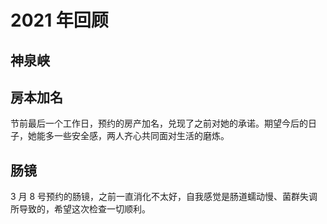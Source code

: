 # 2021 年回顾

## 神泉峡

## 房本加名

节前最后一个工作日，预约的房产加名，兑现了之前对她的承诺。期望今后的日子，她能多一些安全感，两人齐心共同面对生活的磨炼。

## 肠镜

3 月 8 号预约的肠镜，之前一直消化不太好，自我感觉是肠道蠕动慢、菌群失调所导致的，希望这次检查一切顺利。
